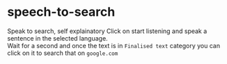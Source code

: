 # speech-to-search
Speak to search, self explainatory
Click on start listening and speak a sentence in the selected language.  
Wait for a second and once the text is in `Finalised text` category you can click on it to search that on `google.com`
